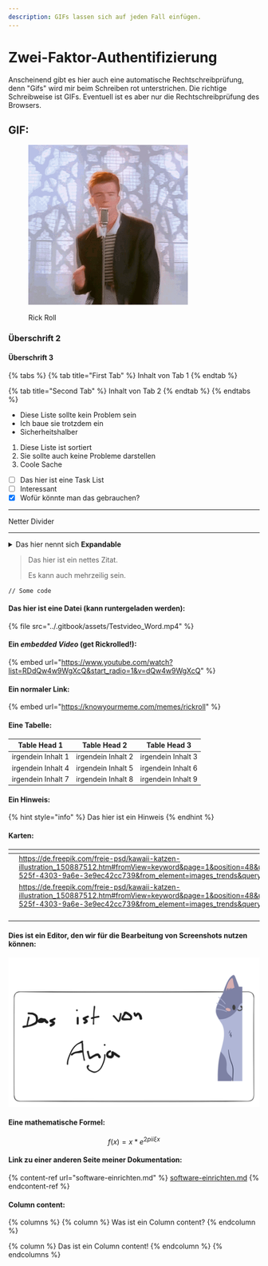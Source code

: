 ```yaml
---
description: GIFs lassen sich auf jeden Fall einfügen.
---
```


# Zwei-Faktor-Authentifizierung

Anscheinend gibt es hier auch eine automatische Rechtschreibprüfung, denn "Gifs" wird mir beim Schreiben rot unterstrichen. Die richtige Schreibweise ist GIFs. Eventuell ist es aber nur die Rechtschreibprüfung des Browsers.

## GIF:

<figure><img src="../.gitbook/assets/rickroll-roll.gif" alt="" width="320"><figcaption><p>Rick Roll</p></figcaption></figure>

### Überschrift 2

#### Überschrift 3

{% tabs %}
{% tab title="First Tab" %}
Inhalt von Tab 1
{% endtab %}

{% tab title="Second Tab" %}
Inhalt von Tab 2
{% endtab %}
{% endtabs %}

* Diese Liste sollte kein Problem sein
* Ich baue sie trotzdem ein
* Sicherheitshalber



1. Diese Liste ist sortiert
2. Sie sollte auch keine Probleme darstellen
3. Coole Sache



* [ ] Das hier ist eine Task List
* [ ] Interessant
* [x] Wofür könnte man das gebrauchen?

***

Netter Divider

***

<details>

<summary>Das hier nennt sich <strong>Expandable</strong></summary>

Wenn ich draufklicke, wird dieser Inhalt expandiert.

[https://gitbook.com/docs/guides/product-guides/upload-and-embed-a-playable-video-into-your-gitbook-docs](https://gitbook.com/docs/guides/product-guides/upload-and-embed-a-playable-video-into-your-gitbook-docs)

Zwar kann ich GIFs und Bilder einbauen, aber Videos werden hier drin nur als Link angezeigt. Leider.

![](../.gitbook/assets/rickroll-roll.gif)

</details>

> Das hier ist ein nettes Zitat.
>
> Es kann auch mehrzeilig sein.

```
// Some code
```

#### Das hier ist eine Datei (kann runtergeladen werden):

{% file src="../.gitbook/assets/Testvideo_Word.mp4" %}

#### Ein _embedded Video_ (get Rickrolled!):

{% embed url="https://www.youtube.com/watch?list=RDdQw4w9WgXcQ&start_radio=1&v=dQw4w9WgXcQ" %}

#### Ein normaler Link:

{% embed url="https://knowyourmeme.com/memes/rickroll" %}

#### Eine Tabelle:

| Table Head 1       | Table Head 2       | Table Head 3       |
| ------------------ | ------------------ | ------------------ |
| irgendein Inhalt 1 | irgendein Inhalt 2 | irgendein Inhalt 3 |
| irgendein Inhalt 4 | irgendein Inhalt 5 | irgendein Inhalt 6 |
| irgendein Inhalt 7 | irgendein Inhalt 8 | irgendein Inhalt 9 |

#### Ein Hinweis:

{% hint style="info" %}
Das hier ist ein Hinweis
{% endhint %}

#### Karten:

<table data-view="cards"><thead><tr><th data-type="files"></th><th data-type="content-ref"></th><th data-hidden data-card-cover data-type="files"></th></tr></thead><tbody><tr><td></td><td><a href="https://de.freepik.com/freie-psd/kawaii-katzen-illustration_150887512.htm#fromView=keyword&#x26;page=1&#x26;position=48&#x26;uuid=d1d11a90-525f-4303-9a6e-3e9ec42cc739&#x26;from_element=images_trends&#x26;query=Katze">https://de.freepik.com/freie-psd/kawaii-katzen-illustration_150887512.htm#fromView=keyword&#x26;page=1&#x26;position=48&#x26;uuid=d1d11a90-525f-4303-9a6e-3e9ec42cc739&#x26;from_element=images_trends&#x26;query=Katze</a></td><td><a href="../.gitbook/assets/10478612.png">10478612.png</a></td></tr><tr><td></td><td><a href="https://de.freepik.com/freie-psd/kawaii-katzen-illustration_150887512.htm#fromView=keyword&#x26;page=1&#x26;position=48&#x26;uuid=d1d11a90-525f-4303-9a6e-3e9ec42cc739&#x26;from_element=images_trends&#x26;query=Katze">https://de.freepik.com/freie-psd/kawaii-katzen-illustration_150887512.htm#fromView=keyword&#x26;page=1&#x26;position=48&#x26;uuid=d1d11a90-525f-4303-9a6e-3e9ec42cc739&#x26;from_element=images_trends&#x26;query=Katze</a></td><td><a href="../.gitbook/assets/rickroll-roll.gif">rickroll-roll.gif</a></td></tr><tr><td></td><td></td><td><a href="../.gitbook/assets/10478612.png">10478612.png</a></td></tr></tbody></table>

#### Dies ist ein Editor, den wir für die Bearbeitung von Screenshots nutzen können:

<img src="../.gitbook/assets/file.excalidraw.svg" alt="" class="gitbook-drawing">

#### Eine mathematische Formel:

$$
f(x) = x * e^{2 pi i \xi x}
$$

#### Link zu einer anderen Seite meiner Dokumentation:

{% content-ref url="software-einrichten.md" %}
[software-einrichten.md](software-einrichten.md)
{% endcontent-ref %}

#### Column content:

{% columns %}
{% column %}
Was ist ein Column content?
{% endcolumn %}

{% column %}
Das ist ein Column content!
{% endcolumn %}
{% endcolumns %}
